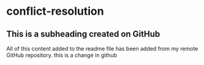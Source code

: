 # conflict-resolution
 ## This is a subheading created on GitHub

  All of this content added to the readme file has been added from my remote GitHub repository.
this is a change in github
